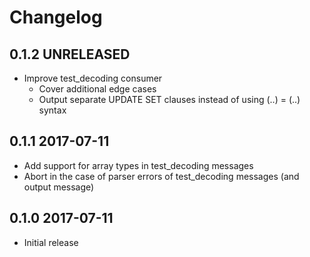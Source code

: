 # Changelog

## 0.1.2      UNRELEASED

* Improve test_decoding consumer
  - Cover additional edge cases
  - Output separate UPDATE SET clauses instead of using (..) = (..) syntax


## 0.1.1      2017-07-11

* Add support for array types in test_decoding messages
* Abort in the case of parser errors of test_decoding messages (and output message)


## 0.1.0      2017-07-11

* Initial release
